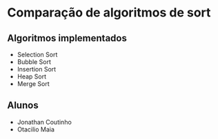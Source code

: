 # Comparação de algoritmos de sort

## Algoritmos implementados

- Selection Sort
- Bubble Sort
- Insertion Sort
- Heap Sort
- Merge Sort

## Alunos

- Jonathan Coutinho
- Otacilio Maia
